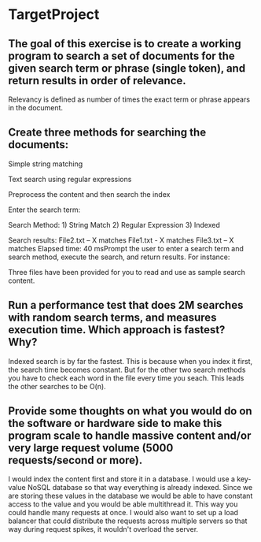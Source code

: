 # TargetProject

## The goal of this exercise is to create a working program to search a set of documents for the given search term or phrase (single token), and return results in order of relevance. 

Relevancy is defined as number of times the exact term or phrase appears in the document. 

## Create three methods for searching the documents: 

Simple string matching

Text search using regular expressions

Preprocess the content and then search the index


Enter the search term: <user enters search term>
 
Search Method: 1) String Match 2) Regular Expression 3) Indexed
 
Search results: 
File2.txt – X matches
File1.txt - X matches
File3.txt – X matches
Elapsed time: 40 msPrompt the user to enter a search term and search method, execute the search, and return results. For instance:
 
Three files have been provided for you to read and use as sample search content.
 
## Run a performance test that does 2M searches with random search terms, and measures execution time. Which approach is fastest? Why?
 Indexed search is by far the fastest. This is because when you index it first, the search time becomes constant. But for the other two search methods you have to check each word in the file every time you seach. This leads the other searches to be O(n).
 
## Provide some thoughts on what you would do on the software or hardware side to make this program scale to handle massive content and/or very large request volume (5000 requests/second or more).
 I would index the content first and store it in a database. I would use a key-value NoSQL database so that way everything is already indexed. Since we are storing these values in the database we would be able to have constant access to the value and you would be able multithread it. This way you could handle many requests at once. I would also want to set up a load balancer that could distribute the requests across multiple servers so that way during request spikes, it wouldn't overload the server.
